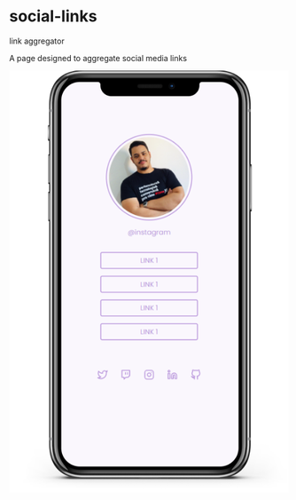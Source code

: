 # social-links
link aggregator

A page designed to aggregate social media links

<img src="./assets/demo.png" alt="image demo">
